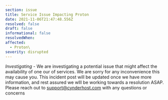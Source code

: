 ```yaml
---
section: issue
title: Service Issue Impacting Proton
date: 2021-11-06T21:47:48.556Z
resolved: false
draft: false
informational: false
resolvedWhen: 
affected:
  - Proton\
severity: disrupted
---
```

*Investigating* - We are investigating a potential issue that might affect the availability of one our of services. We are sorry for any inconvenience this may cause you. This incident post will be updated once we have more information, and rest assured we wlll be working towards a resolution ASAP. Please reach out to support@cynderhost.com with any questions or concerns

